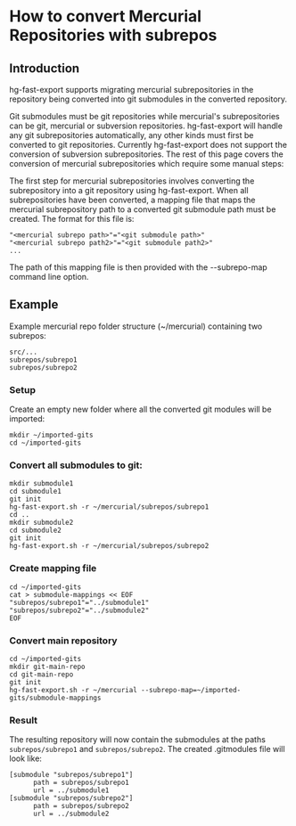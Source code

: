 # How to convert Mercurial Repositories with subrepos

## Introduction

hg-fast-export supports migrating mercurial subrepositories in the
repository being converted into git submodules in the converted repository.

Git submodules must be git repositories while mercurial's subrepositories can
be git, mercurial or subversion repositories. hg-fast-export will handle any
git subrepositories automatically, any other kinds must first be converted
to git repositories. Currently hg-fast-export does not support the conversion
of subversion subrepositories. The rest of this page covers the conversion of
mercurial subrepositories which require some manual steps:

The first step for mercurial subrepositories involves converting the
subrepository into a git repository using hg-fast-export.  When all
subrepositories have been converted, a mapping file that maps the mercurial
subrepository path to a converted git submodule path must be created. The
format for this file is:

    "<mercurial subrepo path>"="<git submodule path>"
    "<mercurial subrepo path2>"="<git submodule path2>"
    ...

The path of this mapping file is then provided with the --subrepo-map
command line option.

## Example

Example mercurial repo folder structure (~/mercurial) containing two subrepos:

    src/...
    subrepos/subrepo1
    subrepos/subrepo2

### Setup
Create an empty new folder where all the converted git modules will be imported:

    mkdir ~/imported-gits
    cd ~/imported-gits

### Convert all submodules to git:
    mkdir submodule1
    cd submodule1
    git init
    hg-fast-export.sh -r ~/mercurial/subrepos/subrepo1
    cd ..
    mkdir submodule2
    cd submodule2
    git init
    hg-fast-export.sh -r ~/mercurial/subrepos/subrepo2

### Create mapping file
    cd ~/imported-gits
    cat > submodule-mappings << EOF
    "subrepos/subrepo1"="../submodule1"
    "subrepos/subrepo2"="../submodule2"
    EOF

### Convert main repository
    cd ~/imported-gits
    mkdir git-main-repo
    cd git-main-repo
    git init
    hg-fast-export.sh -r ~/mercurial --subrepo-map=~/imported-gits/submodule-mappings

### Result
The resulting repository will now contain the submodules at the paths
`subrepos/subrepo1` and `subrepos/subrepo2`. The created .gitmodules
file will look like:

    [submodule "subrepos/subrepo1"]
          path = subrepos/subrepo1
          url = ../submodule1
    [submodule "subrepos/subrepo2"]
          path = subrepos/subrepo2
          url = ../submodule2

